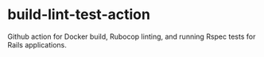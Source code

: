 # build-lint-test-action
Github action for Docker build, Rubocop linting, and running Rspec tests for Rails applications.

